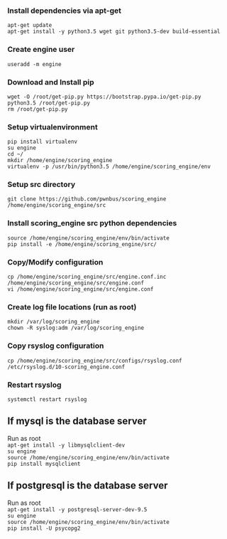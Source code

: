### Install dependencies via apt-get
`apt-get update`  
`apt-get install -y python3.5 wget git python3.5-dev build-essential`

### Create engine user
`useradd -m engine`

### Download and Install pip
`wget -O /root/get-pip.py https://bootstrap.pypa.io/get-pip.py`  
`python3.5 /root/get-pip.py`  
`rm /root/get-pip.py`

### Setup virtualenvironment
`pip install virtualenv`  
`su engine`  
`cd ~/`  
`mkdir /home/engine/scoring_engine`  
`virtualenv -p /usr/bin/python3.5 /home/engine/scoring_engine/env`

### Setup src directory
`git clone https://github.com/pwnbus/scoring_engine /home/engine/scoring_engine/src` 

### Install scoring_engine src python dependencies
`source /home/engine/scoring_engine/env/bin/activate`  
`pip install -e /home/engine/scoring_engine/src/`  

### Copy/Modify configuration
`cp /home/engine/scoring_engine/src/engine.conf.inc /home/engine/scoring_engine/src/engine.conf`  
`vi /home/engine/scoring_engine/src/engine.conf`

### Create log file locations (run as root)
`mkdir /var/log/scoring_engine`  
`chown -R syslog:adm /var/log/scoring_engine`

### Copy rsyslog configuration
`cp /home/engine/scoring_engine/src/configs/rsyslog.conf /etc/rsyslog.d/10-scoring_engine.conf`

### Restart rsyslog
`systemctl restart rsyslog`

## If mysql is the database server
Run as root  
`apt-get install -y libmysqlclient-dev`  
`su engine`  
`source /home/engine/scoring_engine/env/bin/activate`  
`pip install mysqlclient`

## If postgresql is the database server
Run as root  
`apt-get install -y postgresql-server-dev-9.5`  
`su engine`  
`source /home/engine/scoring_engine/env/bin/activate`  
`pip install -U psycopg2`
